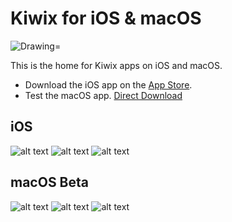 # Kiwix for iOS & macOS
<img src="https://img.shields.io/badge/Swift-4.0-orange.svg" alt="Drawing="/>

This is the home for Kiwix apps on iOS and macOS. 
- Download the iOS app on the [App Store](https://itunes.apple.com/us/app/kiwix/id997079563). 
- Test the macOS app. [Direct Download](https://www.dropbox.com/s/xr2voh9qjssmuw8/Kiwix.dmg?dl=1)

## iOS

![alt text](https://img.shields.io/badge/version-1.9_beta-blue.svg) ![alt text](https://img.shields.io/badge/compatibility-iOS%2010.0-green.svg) ![alt text](https://img.shields.io/badge/release-02%2F02%2F2018-f4ae00.svg)

## macOS Beta

![alt text](https://img.shields.io/badge/version-2.0-blue.svg) ![alt text](https://img.shields.io/badge/compatibility-macOS%2010.11-green.svg) ![alt text](https://img.shields.io/badge/release-08%2F30%2F2017-f4ae00.svg)
